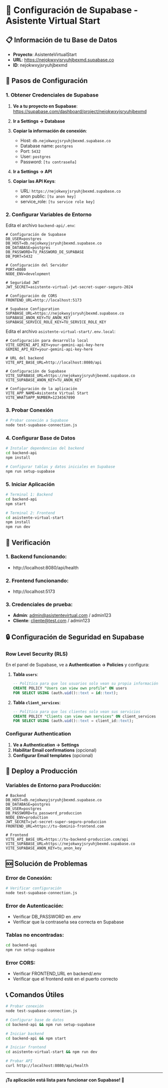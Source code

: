 # 🚀 Configuración de Supabase - Asistente Virtual Start

## 📋 Información de tu Base de Datos

- **Proyecto**: AsistenteVirtualStart
- **URL**: https://nejokwxyjsryuhjbexmd.supabase.co
- **ID**: nejokwxyjsryuhjbexmd

## 🔧 Pasos de Configuración

### 1. Obtener Credenciales de Supabase

1. **Ve a tu proyecto en Supabase**: https://supabase.com/dashboard/project/nejokwxyjsryuhjbexmd
2. **Ir a Settings → Database**
3. **Copiar la información de conexión**:
   - Host: `db.nejokwxyjsryuhjbexmd.supabase.co`
   - Database name: `postgres`
   - Port: `5432`
   - User: `postgres`
   - Password: `[tu contraseña]`

4. **Ir a Settings → API**
5. **Copiar las API Keys**:
   - URL: `https://nejokwxyjsryuhjbexmd.supabase.co`
   - anon public: `[tu anon key]`
   - service_role: `[tu service role key]`

### 2. Configurar Variables de Entorno

Edita el archivo `backend-api/.env`:

```env
# Configuración de Supabase
DB_USER=postgres
DB_HOST=db.nejokwxyjsryuhjbexmd.supabase.co
DB_DATABASE=postgres
DB_PASSWORD=TU_PASSWORD_DE_SUPABASE
DB_PORT=5432

# Configuración del Servidor
PORT=8080
NODE_ENV=development

# Seguridad JWT
JWT_SECRET=asistente-virtual-jwt-secret-super-seguro-2024

# Configuración de CORS
FRONTEND_URL=http://localhost:5173

# Supabase Configuration
SUPABASE_URL=https://nejokwxyjsryuhjbexmd.supabase.co
SUPABASE_ANON_KEY=TU_ANON_KEY
SUPABASE_SERVICE_ROLE_KEY=TU_SERVICE_ROLE_KEY
```

Edita el archivo `asistente-virtual-start/.env.local`:

```env
# Configuración para desarrollo local
VITE_GEMINI_API_KEY=your-gemini-api-key-here
GEMINI_API_KEY=your-gemini-api-key-here

# URL del backend
VITE_API_BASE_URL=http://localhost:8080/api

# Configuración de Supabase
VITE_SUPABASE_URL=https://nejokwxyjsryuhjbexmd.supabase.co
VITE_SUPABASE_ANON_KEY=TU_ANON_KEY

# Configuración de la aplicación
VITE_APP_NAME=Asistente Virtual Start
VITE_WHATSAPP_NUMBER=1234567890
```

### 3. Probar Conexión

```bash
# Probar conexión a Supabase
node test-supabase-connection.js
```

### 4. Configurar Base de Datos

```bash
# Instalar dependencias del backend
cd backend-api
npm install

# Configurar tablas y datos iniciales en Supabase
npm run setup-supabase
```

### 5. Iniciar Aplicación

```bash
# Terminal 1: Backend
cd backend-api
npm start

# Terminal 2: Frontend
cd asistente-virtual-start
npm install
npm run dev
```

## 🧪 Verificación

### 1. Backend funcionando:
- http://localhost:8080/api/health

### 2. Frontend funcionando:
- http://localhost:5173

### 3. Credenciales de prueba:
- **Admin**: admin@asistentevirtual.com / admin123
- **Cliente**: cliente@test.com / admin123

## 🔒 Configuración de Seguridad en Supabase

### Row Level Security (RLS)

En el panel de Supabase, ve a **Authentication → Policies** y configura:

1. **Tabla `users`**:
   ```sql
   -- Política para que los usuarios solo vean su propia información
   CREATE POLICY "Users can view own profile" ON users
   FOR SELECT USING (auth.uid()::text = id::text);
   ```

2. **Tabla `client_services`**:
   ```sql
   -- Política para que los clientes solo vean sus servicios
   CREATE POLICY "Clients can view own services" ON client_services
   FOR SELECT USING (auth.uid()::text = client_id::text);
   ```

### Configurar Authentication

1. **Ve a Authentication → Settings**
2. **Habilitar Email confirmations** (opcional)
3. **Configurar Email templates** (opcional)

## 🚀 Deploy a Producción

### Variables de Entorno para Producción:

```env
# Backend
DB_HOST=db.nejokwxyjsryuhjbexmd.supabase.co
DB_DATABASE=postgres
DB_USER=postgres
DB_PASSWORD=tu_password_produccion
NODE_ENV=production
JWT_SECRET=jwt-secret-super-seguro-produccion
FRONTEND_URL=https://tu-dominio-frontend.com

# Frontend
VITE_API_BASE_URL=https://tu-backend-produccion.com/api
VITE_SUPABASE_URL=https://nejokwxyjsryuhjbexmd.supabase.co
VITE_SUPABASE_ANON_KEY=tu_anon_key
```

## 🆘 Solución de Problemas

### Error de Conexión:
```bash
# Verificar configuración
node test-supabase-connection.js
```

### Error de Autenticación:
- Verificar DB_PASSWORD en .env
- Verificar que la contraseña sea correcta en Supabase

### Tablas no encontradas:
```bash
cd backend-api
npm run setup-supabase
```

### Error CORS:
- Verificar FRONTEND_URL en backend/.env
- Verificar que el frontend esté en el puerto correcto

## 📞 Comandos Útiles

```bash
# Probar conexión
node test-supabase-connection.js

# Configurar base de datos
cd backend-api && npm run setup-supabase

# Iniciar backend
cd backend-api && npm start

# Iniciar frontend
cd asistente-virtual-start && npm run dev

# Probar API
curl http://localhost:8080/api/health
```

---

**¡Tu aplicación está lista para funcionar con Supabase! 🎉**